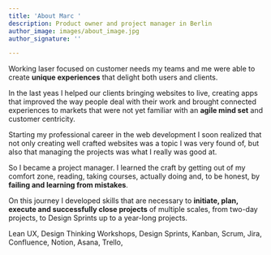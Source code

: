 ```yaml
---
title: 'About Marc '
description: Product owner and project manager in Berlin
author_image: images/about_image.jpg
author_signature: ''

---
```

Working laser focused on customer needs my teams and me were able to create **unique experiences** that delight both users and clients.

In the last yeas I helped our clients bringing websites to live, creating apps that improved the way people deal with their work and brought connected experiences to markets that were not yet familiar with an **agile mind set** and customer centricity.  

Starting my professional career in the web development I soon realized that not only creating well crafted websites was a topic I was very found of, but also that managing the projects was what I really was good at.

So I became a project manager. I learned the craft by getting out of my comfort zone, reading, taking courses, actually doing and, to be honest, by **failing and learning from mistakes**. 

On this journey I developed skills that are necessary to **initiate, plan, execute and successfully close projects** of multiple scales, from two-day projects, to Design Sprints  up to a year-long projects.

Lean UX, Design Thinking Workshops, Design Sprints, Kanban, Scrum, Jira, Confluence, Notion, Asana, Trello,
